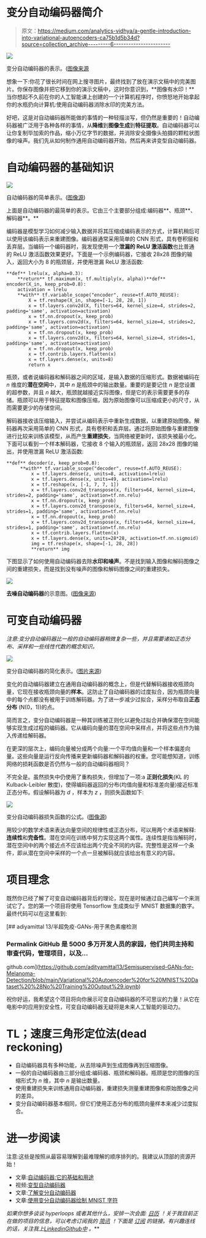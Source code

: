 # 变分自动编码器简介

> 原文：<https://medium.com/analytics-vidhya/a-gentle-introduction-into-variational-autoencoders-ca75b1d5b34d?source=collection_archive---------6----------------------->

![](img/eb576493d527339601f1f3bd248cd66d.png)

变分自动编码器的表示。([图像来源](http://www.cvc.uab.es/people/joans/slides_tensorflow/tensorflow_html/vae.html)

想象一下:你花了很长时间在网上搜寻图片，最终找到了放在演示文稿中的完美图片。你保存图像并把它移到你的演示文稿中，这时你意识到，**图像有水印！**当你想起不久前在你的人工智能课上创建的一个计算机程序时，你愤怒地开始拿起你的水瓶扔向计算机:使用自动编码器消除水印的完美方法。

好吧，这是对自动编码器所能做的事情的一种轻描淡写，但仍然是重要的！自动编码器被广泛用于各种各样的事情，从**降维**到**图像生成**到**特征提取**。自动编码器可以让你复制毕加索的作品，缩小万亿字节的数据，并消除安全摄像头拍摄的颗粒状图像的噪声。我们先从如何制作通用自动编码器开始，然后再来讲变型自动编码器。

# 自动编码器的基础知识

![](img/527d7b4e6a6d66575d1013b510e68134.png)

自动编码器的简单表示。([图像源](https://towardsdatascience.com/understanding-variational-autoencoders-vaes-f70510919f73))

上面是自动编码器的最简单的表示。它由三个主要部分组成:编码器**、瓶颈**、解码器**。**

编码器是模型学习如何减少输入数据并将其压缩成编码表示的方式，计算机稍后可以使用该编码表示来重建图像。编码器通常采用简单的 CNN 形式，具有卷积层和丢弃层。当编码一个编码器时，我发现使用一个**泄漏的 ReLU 激活函数**也比普通的 ReLU 激活函数效果更好。下面是一个示例编码器，它接收 28x28 图像的输入，返回大小为 8 的瓶颈层，并使用泄漏 ReLU 激活函数:

```
**def** lrelu(x, alpha=0.3):
    **return** tf.maximum(x, tf.multiply(x, alpha))**def** encoder(X_in, keep_prob=0.8):
    activation = lrelu
    **with** tf.variable_scope("encoder", reuse=tf.AUTO_REUSE):
        X = tf.reshape(X_in, shape=[-1, 28, 28, 1])
        x = tf.layers.conv2d(X, filters=64, kernel_size=4, strides=2, padding='same', activation=activation)
        x = tf.nn.dropout(x, keep_prob)
        x = tf.layers.conv2d(x, filters=64, kernel_size=4, strides=2, padding='same', activation=activation)
        x = tf.nn.dropout(x, keep_prob)
        x = tf.layers.conv2d(x, filters=64, kernel_size=4, strides=1, padding='same', activation=activation)
        x = tf.nn.dropout(x, keep_prob)
        x = tf.contrib.layers.flatten(x)
        x = tf.layers.dense(x, units=8)
        return x
```

瓶颈，或者说编码器和解码器之间的区域，是输入数据的压缩形式。数据被编码在 *n* 维度的**潜在空间**中，其中 *n* 是瓶颈中的输出数量。重要的是要记住 *n* 是您设置的超参数，并且 *n* 越大，瓶颈就越接近实际图像，但是它的表示需要更多的存储。瓶颈可以用于特征提取和图像压缩，因为原始图像可以压缩成更小的尺寸，从而需要更少的存储空间。

解码器接收该压缩输入，并尝试从编码表示中重新生成数据，以重建原始图像。解码器再次采用简单的 CNN 形式，具有卷积和丢弃层。通过将原始图像与重建图像进行比较来训练该模型，从而产生**重建损失**，当网络被更新时，该损失被最小化。下面可以看到一个样本解码器，它接收 8 个输入的瓶颈层，返回 28x28 图像的输出，并使用泄漏 ReLU 激活函数:

```
**def** decoder(z, keep_prob=0.8):
     **with** tf.variable_scope("decoder", reuse=tf.AUTO_REUSE):
         x = tf.layers.dense(z, units=8, activation=lrelu)
         x = tf.layers.dense(x, units=49, activation=lrelu)
         x = tf.reshape(x, [-1, 7, 7, 1])
         x = tf.layers.conv2d_transpose(x, filters=64, kernel_size=4, strides=2, padding='same', activation=tf.nn.relu)
         x = tf.nn.dropout(x, keep_prob)
         x = tf.layers.conv2d_transpose(x, filters=64, kernel_size=4, strides=1, padding='same', activation=tf.nn.relu)
         x = tf.nn.dropout(x, keep_prob)
         x = tf.layers.conv2d_transpose(x, filters=64, kernel_size=4, strides=1, padding='same', activation=tf.nn.relu)
         x = tf.contrib.layers.flatten(x) 
         x = tf.layers.dense(x, units=28*28, activation=tf.nn.sigmoid)
         img = tf.reshape(x, shape=[-1, 28, 28])
         **return** img
```

下图显示了如何使用自动编码器去除**水印和噪声**。不是找到输入图像和解码图像之间的重建损失，而是找到没有噪声的图像和解码图像之间的重建损失。

![](img/11bf1d4875f2ae7786d3b8f3ca43e66d.png)

**去噪自动编码器**的示意图。([图像来源](https://www.youtube.com/watch?v=9zKuYvjFFS8&vl=en))

# 可变自动编码器

*注意:变分自动编码器比一般的自动编码器稍微复杂一些，并且需要诸如正态分布、采样和一些线性代数的概念知识。*

![](img/4c3370c4ae2b54c45f3c906e3b358eb6.png)

变分自动编码器的简化表示。([图片来源](https://towardsdatascience.com/understanding-variational-autoencoders-vaes-f70510919f73))

变化的自动编码器建立在通用自动编码器的概念上，但是代替解码器接收瓶颈向量，它现在接收瓶颈向量的**样本**。这防止了自动编码器的过度拟合，因为瓶颈向量中的每个点都没有被用于训练解码器。为了进一步减少过拟合，采样分布取自**正态分布** (N(0，1))的点。

简而言之，变分自动编码器是一种其训练被正则化以避免过拟合并确保潜在空间能够实现生成过程的编码器。它从编码向量的潜在空间中采样点，并将这些点作为输入传递给解码器。

在更深的层次上，编码向量被分成两个向量:一个平均值向量和一个样本偏差向量。这些向量是运行反向传播来更新编码器和解码器的权重。您可能想知道，训练网络的损耗函数是否仍然与一般的自动编码器相同？

不完全是。虽然损失中仍使用了重构损失，但增加了一项:a **正则化损失**(KL 的 Kulback-Leibler 散度)，使得编码器返回的分布(均值向量和标准差向量)接近标准正态分布。假设解码器为 *d* ，样本为 *z* ，则损失函数如下:

![](img/6eaa5da70949c7a02b6eca0bb5ea3d5c.png)

变分自动编码器损失函数的公式。([图像源](https://towardsdatascience.com/understanding-variational-autoencoders-vaes-f70510919f73))

用较少的数学术语来表达向量空间的规律性或正态分布，可以用两个术语来解释:**连续性**和**完备性**。潜在空间在训练中努力实现这两个属性。连续性是指当解码时，潜在空间中的两个接近点不应该给出两个完全不同的内容。完整性是这样一个条件，即从潜在空间中采样的一个点一旦被解码就应该给出有意义的内容。

# 项目理念

既然你已经了解了可变自动编码器背后的理论，现在是时候通过自己编写一个来测试它了。您的第一个项目将使用 Tensorflow 生成类似于 MNIST 数据集的数字。最终代码可以在这里看到:

[](https://github.com/adityamittal13/Semisupervised-GANs-for-Melanoma-Detection/blob/main/Variational%20Autoencoder%20for%20MNIST%20Dataset%20%28No%20Training%20Output%29.ipynb) [## adiyamittal 13/半超免疫-GANs-用于黑色素瘤检测

### Permalink GitHub 是 5000 多万开发人员的家园，他们共同主持和审查代码，管理项目，以及…

github.com](https://github.com/adityamittal13/Semisupervised-GANs-for-Melanoma-Detection/blob/main/Variational%20Autoencoder%20for%20MNIST%20Dataset%20%28No%20Training%20Output%29.ipynb) 

祝你好运，我希望这个项目将向你展示可变自动编码器的不可思议的力量！从它在电影中的应用到安全性，可变自动编码器无疑将是未来人工智能的驱动力。

# TL；速度三角形定位法(dead reckoning)

*   自动编码器具有多种功能，从去除噪声到生成图像再到压缩图像。
*   一般的自动编码器由三部分组成:编码器、瓶颈和解码器。瓶颈是您的图像的压缩形式为 *n* 维，其中 *n* 是输出数量。
*   使用重建损失来训练通用自动编码器，重建损失测量重建图像和原始图像之间的差异。
*   变分自动编码器基本相同，但它们使用正态分布的瓶颈向量样本来减少过度拟合。

# 进一步阅读

注意:这些是按照从最容易理解到最难理解的顺序排列的。我建议从顶部的资源开始！

*   文章:[自动编码器:它的基础和用途](https://towardsdatascience.com/auto-encoder-what-is-it-and-what-is-it-used-for-part-1-3e5c6f017726)
*   视频:[变型自动编码器](https://www.youtube.com/watch?v=9zKuYvjFFS8&vl=en)
*   文章:[了解变分自动编码器](https://towardsdatascience.com/understanding-variational-autoencoders-vaes-f70510919f73)
*   文章:[使用变分自动编码器绘制 MNIST 字符](https://towardsdatascience.com/teaching-a-variational-autoencoder-vae-to-draw-mnist-characters-978675c95776)

*如果你想多谈谈 hyperloops 或者其他什么，安排一次会面:* [*日历*](https://calendly.com/adityamittal307) *！关于我目前正在做的项目的信息，可以考虑订阅我的* [*简讯*](https://preview.mailerlite.com/n6i2a6///txt/?_ga=2.41361956.740814334.1602086419-725195476.1601478917&_gac=1.23735624.1601481944.CjwKCAjw2dD7BRASEiwAWCtCb9e_PY7h1fV_Dzcreyzgo-fJf8FaYXuduumwCUXXJrpyha4XDaPfohoCTJMQAvD_BwE) *！下面是* [*订阅*](https://forms.gle/pLWuNuBuJQokMk3N8) *的链接。有兴趣连线的话，关注我上*[*Linkedin*](https://www.linkedin.com/in/adityamittal-/)*[*Github*](https://github.com/adityamittal13)*[*中*](/@adityamittal307) *。***